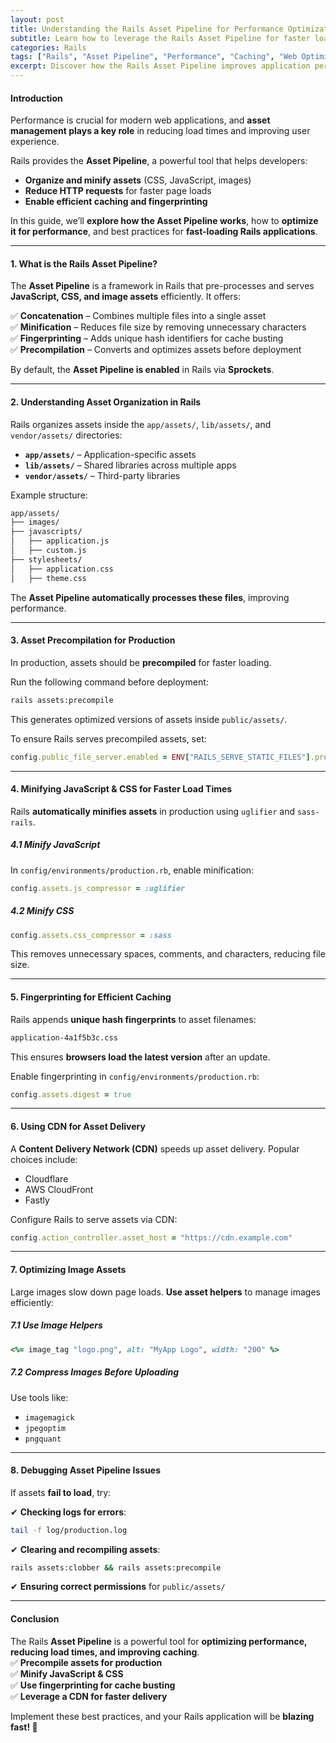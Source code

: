 ```yaml
---
layout: post
title: Understanding the Rails Asset Pipeline for Performance Optimization
subtitle: Learn how to leverage the Rails Asset Pipeline for faster load times, efficient caching, and optimized assets.
categories: Rails
tags: ["Rails", "Asset Pipeline", "Performance", "Caching", "Web Optimization"]
excerpt: Discover how the Rails Asset Pipeline improves application performance by managing JavaScript, CSS, and images efficiently. Learn best practices for asset organization, precompilation, and caching.
---
```


#### **Introduction**
Performance is crucial for modern web applications, and **asset management plays a key role** in reducing load times and improving user experience.

Rails provides the **Asset Pipeline**, a powerful tool that helps developers:
- **Organize and minify assets** (CSS, JavaScript, images)
- **Reduce HTTP requests** for faster page loads
- **Enable efficient caching and fingerprinting**

In this guide, we’ll **explore how the Asset Pipeline works**, how to **optimize it for performance**, and best practices for **fast-loading Rails applications**.

---

#### **1. What is the Rails Asset Pipeline?**
The **Asset Pipeline** is a framework in Rails that pre-processes and serves **JavaScript, CSS, and image assets** efficiently. It offers:

✅ **Concatenation** – Combines multiple files into a single asset  
✅ **Minification** – Reduces file size by removing unnecessary characters  
✅ **Fingerprinting** – Adds unique hash identifiers for cache busting  
✅ **Precompilation** – Converts and optimizes assets before deployment

By default, the **Asset Pipeline is enabled** in Rails via **Sprockets**.

---

#### **2. Understanding Asset Organization in Rails**
Rails organizes assets inside the `app/assets/`, `lib/assets/`, and `vendor/assets/` directories:

- **`app/assets/`** – Application-specific assets
- **`lib/assets/`** – Shared libraries across multiple apps
- **`vendor/assets/`** – Third-party libraries

Example structure:
```sh
app/assets/
├── images/
├── javascripts/
│   ├── application.js
│   ├── custom.js
├── stylesheets/
│   ├── application.css
│   ├── theme.css
```

The **Asset Pipeline automatically processes these files**, improving performance.

---

#### **3. Asset Precompilation for Production**
In production, assets should be **precompiled** for faster loading.

Run the following command before deployment:
```sh
rails assets:precompile
```

This generates optimized versions of assets inside `public/assets/`.

To ensure Rails serves precompiled assets, set:
```ruby
config.public_file_server.enabled = ENV["RAILS_SERVE_STATIC_FILES"].present?
```

---

#### **4. Minifying JavaScript & CSS for Faster Load Times**
Rails **automatically minifies assets** in production using `uglifier` and `sass-rails`.

##### **4.1 Minify JavaScript**
In `config/environments/production.rb`, enable minification:
```ruby
config.assets.js_compressor = :uglifier
```

##### **4.2 Minify CSS**
```ruby
config.assets.css_compressor = :sass
```

This removes unnecessary spaces, comments, and characters, reducing file size.

---

#### **5. Fingerprinting for Efficient Caching**
Rails appends **unique hash fingerprints** to asset filenames:
```sh
application-4a1f5b3c.css
```

This ensures **browsers load the latest version** after an update.

Enable fingerprinting in `config/environments/production.rb`:
```ruby
config.assets.digest = true
```

---

#### **6. Using CDN for Asset Delivery**
A **Content Delivery Network (CDN)** speeds up asset delivery. Popular choices include:
- Cloudflare
- AWS CloudFront
- Fastly

Configure Rails to serve assets via CDN:
```ruby
config.action_controller.asset_host = "https://cdn.example.com"
```

---

#### **7. Optimizing Image Assets**
Large images slow down page loads. **Use asset helpers** to manage images efficiently:

##### **7.1 Use Image Helpers**
```ruby
<%= image_tag "logo.png", alt: "MyApp Logo", width: "200" %>
```

##### **7.2 Compress Images Before Uploading**
Use tools like:
- `imagemagick`
- `jpegoptim`
- `pngquant`

---

#### **8. Debugging Asset Pipeline Issues**
If assets **fail to load**, try:

✔ **Checking logs for errors**:  
```sh
tail -f log/production.log
```

✔ **Clearing and recompiling assets**:  
```sh
rails assets:clobber && rails assets:precompile
```

✔ **Ensuring correct permissions** for `public/assets/`

---

#### **Conclusion**
The Rails **Asset Pipeline** is a powerful tool for **optimizing performance, reducing load times, and improving caching**.  
✅ **Precompile assets for production**  
✅ **Minify JavaScript & CSS**  
✅ **Use fingerprinting for cache busting**  
✅ **Leverage a CDN for faster delivery**

Implement these best practices, and your Rails application will be **blazing fast! 🚀**
